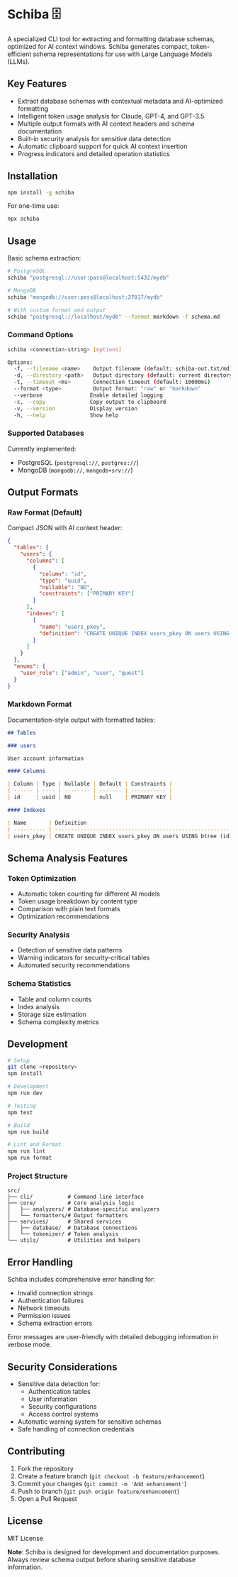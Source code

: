 # Schiba 🗄️

A specialized CLI tool for extracting and formatting database schemas, optimized for AI context windows. Schiba generates compact, token-efficient schema representations for use with Large Language Models (LLMs).

## Key Features

- Extract database schemas with contextual metadata and AI-optimized formatting
- Intelligent token usage analysis for Claude, GPT-4, and GPT-3.5
- Multiple output formats with AI context headers and schema documentation
- Built-in security analysis for sensitive data detection
- Automatic clipboard support for quick AI context insertion
- Progress indicators and detailed operation statistics

## Installation

```bash
npm install -g schiba
```

For one-time use:

```bash
npx schiba
```

## Usage

Basic schema extraction:

```bash
# PostgreSQL
schiba "postgresql://user:pass@localhost:5432/mydb"

# MongoDB
schiba "mongodb://user:pass@localhost:27017/mydb"

# With custom format and output
schiba "postgresql://localhost/mydb" --format markdown -f schema.md
```

### Command Options

```bash
schiba <connection-string> [options]

Options:
  -f, --filename <name>    Output filename (default: schiba-out.txt/md)
  -d, --directory <path>   Output directory (default: current directory)
  -t, --timeout <ms>       Connection timeout (default: 10000ms)
  --format <type>          Output format: "raw" or "markdown"
  --verbose               Enable detailed logging
  -c, --copy              Copy output to clipboard
  -v, --version           Display version
  -h, --help              Show help
```

### Supported Databases

Currently implemented:

- PostgreSQL (`postgresql://`, `postgres://`)
- MongoDB (`mongodb://`, `mongodb+srv://`)

## Output Formats

### Raw Format (Default)

Compact JSON with AI context header:

```json
{
  "tables": {
    "users": {
      "columns": [
        {
          "column": "id",
          "type": "uuid",
          "nullable": "NO",
          "constraints": ["PRIMARY KEY"]
        }
      ],
      "indexes": [
        {
          "name": "users_pkey",
          "definition": "CREATE UNIQUE INDEX users_pkey ON users USING btree (id)"
        }
      ]
    }
  },
  "enums": {
    "user_role": ["admin", "user", "guest"]
  }
}
```

### Markdown Format

Documentation-style output with formatted tables:

```markdown
## Tables

### users

User account information

#### Columns

| Column | Type | Nullable | Default | Constraints |
| ------ | ---- | -------- | ------- | ----------- |
| id     | uuid | NO       | null    | PRIMARY KEY |

#### Indexes

| Name       | Definition                                               |
| ---------- | -------------------------------------------------------- |
| users_pkey | CREATE UNIQUE INDEX users_pkey ON users USING btree (id) |
```

## Schema Analysis Features

### Token Optimization

- Automatic token counting for different AI models
- Token usage breakdown by content type
- Comparison with plain text formats
- Optimization recommendations

### Security Analysis

- Detection of sensitive data patterns
- Warning indicators for security-critical tables
- Automated security recommendations

### Schema Statistics

- Table and column counts
- Index analysis
- Storage size estimation
- Schema complexity metrics

## Development

```bash
# Setup
git clone <repository>
npm install

# Development
npm run dev

# Testing
npm test

# Build
npm run build

# Lint and Format
npm run lint
npm run format
```

### Project Structure

```
src/
├── cli/           # Command line interface
├── core/          # Core analysis logic
│   ├── analyzers/ # Database-specific analyzers
│   └── formatters/# Output formatters
├── services/      # Shared services
│   ├── database/  # Database connections
│   └── tokenizer/ # Token analysis
└── utils/         # Utilities and helpers
```

## Error Handling

Schiba includes comprehensive error handling for:

- Invalid connection strings
- Authentication failures
- Network timeouts
- Permission issues
- Schema extraction errors

Error messages are user-friendly with detailed debugging information in verbose mode.

## Security Considerations

- Sensitive data detection for:
  - Authentication tables
  - User information
  - Security configurations
  - Access control systems
- Automatic warning system for sensitive schemas
- Safe handling of connection credentials

## Contributing

1. Fork the repository
2. Create a feature branch (`git checkout -b feature/enhancement`)
3. Commit your changes (`git commit -m 'Add enhancement'`)
4. Push to branch (`git push origin feature/enhancement`)
5. Open a Pull Request

## License

MIT License

**Note**: Schiba is designed for development and documentation purposes. Always review schema output before sharing sensitive database information.
